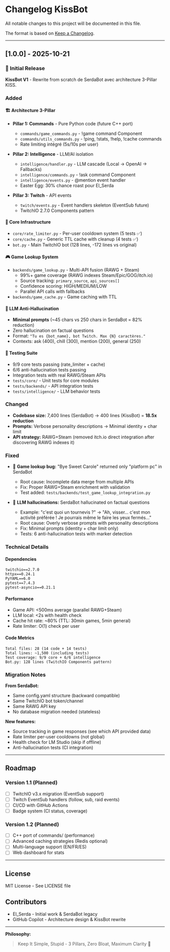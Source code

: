 # Changelog KissBot

All notable changes to this project will be documented in this file.

The format is based on [Keep a Changelog](https://keepachangelog.com/en/1.0.0/).

---

## [1.0.0] - 2025-10-21

### 🎉 Initial Release

**KissBot V1** - Rewrite from scratch de SerdaBot avec architecture 3-Pillar KISS.

### Added

#### 🏗️ Architecture 3-Pillar
- **Pillar 1: Commands** - Pure Python code (future C++ port)
  - `commands/game_commands.py` - !game command Component
  - `commands/utils_commands.py` - !ping, !stats, !help, !cache commands
  - Rate limiting intégré (5s/10s per user)
  
- **Pillar 2: Intelligence** - LLM/AI isolation
  - `intelligence/handler.py` - LLM cascade (Local → OpenAI → Fallbacks)
  - `intelligence/commands.py` - !ask command Component
  - `intelligence/events.py` - @mention event handler
  - Easter Egg: 30% chance roast pour El_Serda
  
- **Pillar 3: Twitch** - API events
  - `twitch/events.py` - Event handlers skeleton (EventSub future)
  - TwitchIO 2.7.0 Components pattern

#### 🔧 Core Infrastructure
- `core/rate_limiter.py` - Per-user cooldown system (5 tests ✅)
- `core/cache.py` - Generic TTL cache with cleanup (4 tests ✅)
- `bot.py` - Main TwitchIO bot (128 lines, -172 lines vs original)

#### 🎮 Game Lookup System
- `backends/game_lookup.py` - Multi-API fusion (RAWG + Steam)
  - 99%+ game coverage (RAWG indexes Steam/Epic/GOG/itch.io)
  - Source tracking: `primary_source`, `api_sources[]`
  - Confidence scoring: HIGH/MEDIUM/LOW
  - Parallel API calls with fallbacks
- `backends/game_cache.py` - Game caching with TTL

#### 🧠 LLM Anti-Hallucination
- **Minimal prompts** (~45 chars vs 250 chars in SerdaBot = 82% reduction)
- Zero hallucination on factual questions
- Format: `"Tu es {bot_name}, bot Twitch. Max {N} caractères."`
- Contexts: ask (400), chill (300), mention (200), general (250)

#### 🧪 Testing Suite
- 9/9 core tests passing (rate_limiter + cache)
- 6/6 anti-hallucination tests passing
- Integration tests with real RAWG/Steam APIs
- `tests/core/` - Unit tests for core modules
- `tests/backends/` - API integration tests
- `tests/intelligence/` - LLM behavior tests

### Changed
- **Codebase size:** 7,400 lines (SerdaBot) → 400 lines (KissBot) = **18.5x reduction**
- **Prompts:** Verbose personality descriptions → Minimal identity + char limit
- **API strategy:** RAWG+Steam (removed itch.io direct integration after discovering RAWG indexes it)

### Fixed
- 🐛 **Game lookup bug:** "Bye Sweet Carole" returned only "platform pc" in SerdaBot
  - Root cause: Incomplete data merge from multiple APIs
  - Fix: Proper RAWG+Steam enrichment with validation
  - Test added: `tests/backends/test_game_lookup_integration.py`

- 🧠 **LLM hallucinations:** SerdaBot hallucinated on factual questions
  - Example: "c'est quoi un tournevis ?" → "Ah, visser... c'est mon activité préférée ! Je pourrais même le faire les yeux fermés..."
  - Root cause: Overly verbose prompts with personality descriptions
  - Fix: Minimal prompts (identity + char limit only)
  - Tests: 6 anti-hallucination tests with marker detection

### Technical Details

#### Dependencies
```
twitchio==2.7.0
httpx==0.24.1
PyYAML==6.0
pytest==7.4.3
pytest-asyncio==0.21.1
```

#### Performance
- Game API: <500ms average (parallel RAWG+Steam)
- LLM local: <2s with health check
- Cache hit rate: ~80% (TTL: 30min games, 5min general)
- Rate limiter: O(1) check per user

#### Code Metrics
```
Total files: 28 (14 code + 14 tests)
Total lines: ~1,500 (including tests)
Test coverage: 9/9 core + 6/6 intelligence
Bot.py: 128 lines (TwitchIO Components pattern)
```

### Migration Notes

**From SerdaBot:**
- Same config.yaml structure (backward compatible)
- Same TwitchIO bot token/channel
- Same RAWG API key
- No database migration needed (stateless)

**New features:**
- Source tracking in game responses (see which API provided data)
- Rate limiter per-user cooldowns (not global)
- Health check for LM Studio (skip if offline)
- Anti-hallucination tests (CI integration)

---

## Roadmap

### Version 1.1 (Planned)
- [ ] TwitchIO v3.x migration (EventSub support)
- [ ] Twitch EventSub handlers (follow, sub, raid events)
- [ ] CI/CD with GitHub Actions
- [ ] Badge system (CI status, coverage)

### Version 1.2 (Planned)
- [ ] C++ port of commands/ (performance)
- [ ] Advanced caching strategies (Redis optional)
- [ ] Multi-language support (EN/FR/ES)
- [ ] Web dashboard for stats

---

## License

MIT License - See LICENSE file

## Contributors

- El_Serda - Initial work & SerdaBot legacy
- GitHub Copilot - Architecture design & KissBot rewrite

---

**Philosophy:**
> Keep It Simple, Stupid - 3 Pillars, Zero Bloat, Maximum Clarity 🎯
